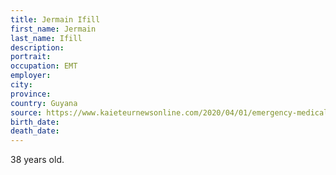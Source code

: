 ```yaml
---
title: Jermain Ifill
first_name: Jermain
last_name: Ifill
description: 
portrait: 
occupation: EMT
employer: 
city: 
province: 
country: Guyana
source: https://www.kaieteurnewsonline.com/2020/04/01/emergency-medical-technician-succumbs-to-covid-19-guyanas-confirmed-cases-jump-to-12/
birth_date: 
death_date: 
---
```


38 years old.